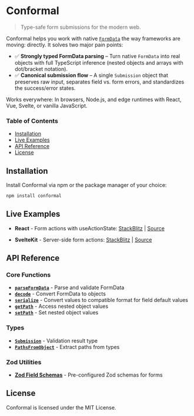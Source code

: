 # Conformal

> Type-safe form submissions for the modern web.

Conformal helps you work with native [`FormData`](https://developer.mozilla.org/docs/Web/API/FormData) the way frameworks are moving: directly. It solves two major pain points:

- ✅ **Strongly typed FormData parsing** – Turn native `FormData` into real objects with full TypeScript inference (nested objects and arrays with dot/bracket notation).
- ✅ **Canonical submission flow** – A single `Submission` object that preserves raw input, separates field vs. form errors, and standardizes the success/error states.

Works everywhere: In browsers, Node.js, and edge runtimes with React, Vue, Svelte, or vanilla JavaScript.

### Table of Contents

- [Installation](#installation)
- [Live Examples](#live-examples)
- [API Reference](#api-reference)
- [License](#license)

## Installation

Install Conformal via npm or the package manager of your choice:

```bash
npm install conformal
```

## Live Examples

- **React** - Form actions with useActionState: [StackBlitz](https://stackblitz.com/github/marcomuser/conformal/tree/main/examples/react?embed=1&theme=dark&preset=node&file=src/Form.tsx) | [Source](https://github.com/marcomuser/conformal/tree/main/examples/react)

- **SvelteKit** - Server-side form actions: [StackBlitz](https://stackblitz.com/github/marcomuser/conformal/tree/main/examples/svelte?embed=1&theme=dark&preset=node&file=src/routes/%2Bpage.server.ts) | [Source](https://github.com/marcomuser/conformal/tree/main/examples/svelte)

## API Reference

### Core Functions

- **[`parseFormData`](src/README.md#parseformdata)** - Parse and validate FormData
- **[`decode`](src/README.md#decode)** - Convert FormData to objects
- **[`serialize`](src/README.md#serialize)** - Convert values to compatible format for field default values
- **[`getPath`](src/README.md#getpath)** - Access nested object values
- **[`setPath`](src/README.md#setpath)** - Set nested object values

### Types

- **[`Submission`](src/README.md#submission)** - Validation result type
- **[`PathsFromObject`](src/README.md#pathsfromobject)** - Extract paths from types

### Zod Utilities

- **[Zod Field Schemas](src/zod/README.md)** - Pre-configured Zod schemas for forms

## License

Conformal is licensed under the MIT License.
